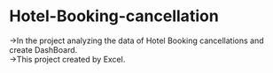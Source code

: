 # Hotel-Booking-cancellation

->In the project analyzing the data of Hotel Booking cancellations and create DashBoard.
<br>->This project created by Excel.
